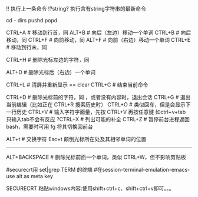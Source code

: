 !! 执行上一条命令
!?string? 执行含有string字符串的最新命令

cd -
dirs
pushd
popd

CTRL+A              # 移动到行首，同 <Home>
ALT+B               # 向后（左边）移动一个单词
CTRL+B              # 向后移动，同 <Left>
CTRL+F              # 向前移动，同 <Right>
ALT+F               # 向前（右边）移动一个单词
CTRL+E              # 移动到行末，同 <End>

<!--CTRL+U              # 删除行首到光标位置的内容-->
CTRL+H              # 删除光标左边的字符，同 <Backspace>
<!--CTRL+W              # 删除光标左边的一个单词-->
ALT+D               # 删除光标后（右边）一个单词
<!--CTRL+K              # 删除光标位置到行末的内容-->
<!--CTRL+Y              # 粘贴前面 CTRL+u/k/w 删除过的内容-->
<!--CTRL+_              # 撤销（undo），有的终端将 CTRL+_ 映射为 CTRL+/ 或 CTRL+7-->

<!--CTRL+N              # 移动到命令历史的下一行，同 <Down>-->
<!--CTRL+P              # 移动到命令历史的上一行，同 <Up>-->

<!--CTRL+R              # 历史命令反向搜索，使用 CTRL+G 退出搜索-->
<!--使用方式: ctrl + r 输出关键词 若发现不是要找，ctrl + r继续往回找，直到找到-->
<!--CTRL+S              # 历史命令正向搜索，使用 CTRL+G 退出搜索-->

CTRL+L              # 清屏并重新显示 == clear
CTRL+C              # 结束当前命令

CTRL+D              # 删除光标前的字符，同 <Delete> ，或者没有内容时，退出会话
CTRL+G              # 退出当前编辑（比如正在 CTRL+R 搜索历史时）
CTRL+O              # 类似回车，但是会显示下一行历史
CTRL+V              # 输入字符字面量，先按 CTRL+V 再按任意键 如ctrl+v+tab 只输入tab不会有反应
?CTRL+X              # 列出可能的补全
CTRL+Z              # 暂停前台进程返回 bash，需要时可用 fg 将其切换回前台

ALT+t               # 交换字符
Esc+t 颠倒光标所在处及其相邻单词的位置

---------------------
ALT+BACKSPACE       # 删除光标前面一个单词，类似 CTRL+W，但不影响剪贴板

<!--CTRL+X CTRL+X       # 连续按两次 CTRL+X，光标在当前位置和行首来回跳转 -->
<!--CTRL+X CTRL+E       # 用你指定的编辑器，编辑当前命令-->

#securecrt用 set|grep TERM 的终端
#在session-terminal-emulation-emacs-use alt as meta key

SECURECRT 粘贴windows内容:使用shift+ctrl+c、shift+ctrl+v即可。。。

